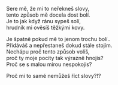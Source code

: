 Sere mě, že mi to neřekneš slovy,  
tento způsob mě docela dost bolí.  
Je to jak když ránu sypeš solí,  
hrudník mi ověsíš těžkými kovy.

Je špatně pokud mě to jenom trochu bolí..  
Přidáváš a nepřestaneš dokud stále stojím.  
Nechápu proč tento způsob volíš,  
proč ty moje pocity tak výrazně hnojis?  
Proč se s malou mirou nespokojis?  

Proč mi to samé nemůžeš říct slovy?!?
